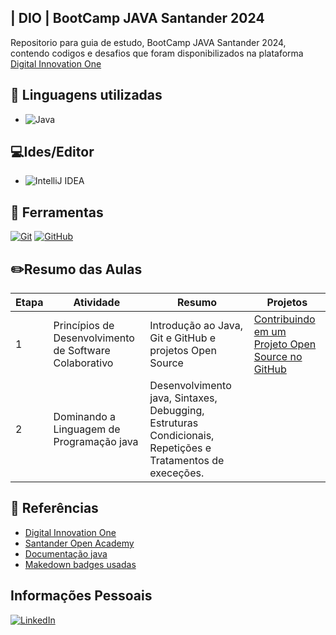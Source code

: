 ## | DIO | BootCamp JAVA Santander 2024

Repositorio para guia de estudo, BootCamp JAVA Santander 2024, contendo codigos e desafios que foram disponibilizados na plataforma [Digital Innovation One](https://web.dio.me/)

## 📖 Linguagens utilizadas
- ![Java](https://img.shields.io/badge/java-%23ED8B00.svg?style=for-the-badge&logo=openjdk&logoColor=white)


## 💻Ides/Editor
- ![IntelliJ IDEA](https://img.shields.io/badge/IntelliJIDEA-000000.svg?style=for-the-badge&logo=intellij-idea&logoColor=white)

## 🔨 Ferramentas 

[![Git](https://img.shields.io/badge/Git-000?style=for-the-badge&logo=git&logoColor=E94D5F)](https://git-scm.com/doc) 
[![GitHub](https://img.shields.io/badge/GitHub-000?style=for-the-badge&logo=github&logoColor=30A3DC)](https://docs.github.com/)


## ✏️Resumo das Aulas

| Etapa | Atividade | Resumo | Projetos|
|-------|-----------|--------|---------|
|   1   |Princípios de Desenvolvimento de Software Colaborativo| Introdução ao Java, Git e GitHub e projetos Open Source|[Contribuindo em um Projeto Open Source no GitHub](https://github.com/rafaelmg43/dio-lab-open-source/blob/feat-/community/rafaelmg43/community/rafaelmg43.md)| 
| 2 | Dominando a Linguagem de Programação java| Desenvolvimento java, Sintaxes, Debugging, Estruturas Condicionais,  Repetições e Tratamentos de execeções.||[Simulando uma Conta Bancaria Atraves do Terminal Console](https://github.com/rafaelmg43/BootCamp_JAVA_Santander_2024/blob/main/src/edu/Modulo2/DominandoALinguagemDeProgramacaoJava/BDesafioDeProjeto/SimulandoUmaContaBancariaAtravesDoTerminalConsole.java)|

## 🔎 Referências
- [Digital Innovation One](https://web.dio.me/)
- [Santander Open Academy](https://app.santanderopenacademy.com/pt/program/santander-bootcamp-2024?poll=create-apply)
- [Documentação java ](https://docs.oracle.com/en/java/)
- [Makedown badges usadas](https://github.com/Ileriayo/markdown-badges)

## Informações Pessoais
[![LinkedIn](https://img.shields.io/badge/linkedin-%230077B5.svg?style=for-the-badge&logo=linkedin&logoColor=white)](https://www.linkedin.com/in/rafael-santos-886a47219/)
